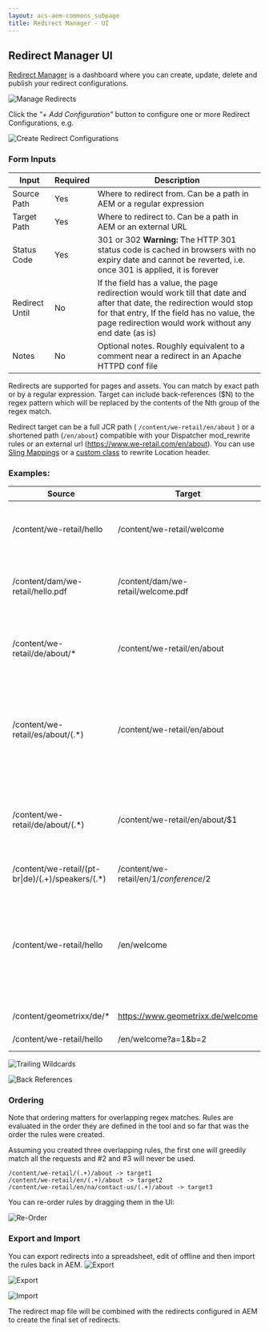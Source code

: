 ```yaml
---
layout: acs-aem-commons_subpage
title: Redirect Manager - UI
---
```


##  Redirect Manager UI

[Redirect Manager](http://localhost:4502/apps/acs-commons/content/redirect-manager.html/conf/global/settings/redirects) 
is a dashboard where you can create, update, delete and publish your redirect configurations. 

![Manage Redirects](images/manage-redirects.png)

Click the _"+ Add Configuration"_ button to configure one or more Redirect Configurations, e.g.

![Create Redirect Configurations](images/create-rule.png)

### Form Inputs

| Input        | Required          | Description          |
| ------------- |-------------|-------------|
| Source Path | Yes | Where to redirect from. Can be a path in AEM or a regular expression |
| Target Path | Yes | Where to redirect to. Can be a path in AEM or an external URL |
| Status Code | Yes | 301 or 302 **Warning:** The HTTP 301 status code is cached in browsers with no expiry date and cannot be reverted, i.e. once 301 is applied, it is forever |
| Redirect Until | No | If the field has a value, the page redirection would work till that date and after that date, the redirection would stop for that entry, If the field has no value, the page redirection would work without any end date (as is)|
| Notes | No | Optional notes. Roughly equivalent to a comment near a redirect in an Apache HTTPD conf file |

Redirects are supported for pages and assets. You can match by exact path or by a regular expression.
Target can include back-references ($N) to the regex pattern which will be replaced by the contents of the Nth group of 
the regex match.

Redirect target can be a full JCR path ( `/content/we-retail/en/about` ) or a shortened path (`/en/about`) compatible with 
your Dispatcher mod_rewrite rules or an external url (https://www.we-retail.com/en/about). 
You can use [Sling Mappings](./mappings.md) or a [custom class](./extend.md) to rewrite Location header.

### Examples:

| Source        | Target           | Description |
| ------------- |-------------|-------------|
| /content/we-retail/hello | /content/we-retail/welcome | Match a page by path. Redirect `/content/we-retail/hello` to `/content/we-retail/welcome` |
| /content/dam/we-retail/hello.pdf | /content/dam/we-retail/welcome.pdf | Match an asset by path. Redirect `/content/dam/we-retail/hello.pdf` to `/content/dam/we-retail/welcome.pdf` |
| /content/we-retail/de/about/* | /content/we-retail/en/about | Wildcard Match.  Redirect all pages that start with `/content/we-retail/de/about/*` to `/content/we-retail/en/about`|
| /content/we-retail/es/about/(.*) | /content/we-retail/en/about | Regex Match equivalent to `/content/we-retail/de/about/*`.  Redirect all pages that match `/content/we-retail/de/about/(.*)` to `/content/we-retail/en/about` |
| /content/we-retail/de/about/(.*) | /content/we-retail/en/about/$1 | Use a back-reference to redirect german pages (de) to  their english versions (en), e.g. `/content/we-retail/de/about/team => /content/we-retail/en/about/team` |
| /content/we-retail/(pt-br\|de)/(.+)/speakers/(.*) | /content/we-retail/en/$1/conference/$2 | An example with two back references.  |
| /content/we-retail/hello | /en/welcome | Return a shortened url (`/en/welcome`) instead of `/content/we-retail/en/welcome` . This will work assuming your dispatcher configuration rewrites `/en/welcome` into `/content/we-retail/en/welcome` |
| /content/geometrixx/de/* | https://www.geometrixx.de/welcome | Redirect to an external domain |
| /content/we-retail/hello | /en/welcome?a=1&b=2 | Redirect target can include a query string |


![Trailing Wildcards](images/trailing-wildcard-1.png)

![Back References](images/regex-backref.png)


### Ordering 
Note that ordering matters for overlapping regex matches.
Rules are evaluated in the order they are defined in the tool and so far that was the order the rules were created.

Assuming you created three overlapping rules, the first one will greedily match all the requests and #2 and #3 will never be used.

```
/content/we-retail/(.+)/about -> target1
/content/we-retail/en/(.+)/about -> target2
/content/we-retail/en/na/contact-us/(.+)/about -> target3
```

You can re-order rules by dragging them in the UI:


![Re-Order](images/drag.png)


### Export and Import

 You can export redirects into a spreadsheet, edit of offline and then import the rules back in AEM. 
 ![Export](images/export.png)

![Export](images/export-xls.png)

![Import](images/import.png)

The redirect map file will be combined with the redirects configured in AEM to create the final set of redirects. 
